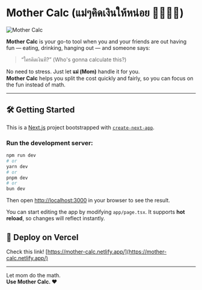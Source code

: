 # Mother Calc (แม่ๆคิดเงินให้หน่อย 👩🏻🙏🏻)

![Mother Calc](https://mother-calc.netlify.app/images/metaImg.png)

**Mother Calc** is your go-to tool when you and your friends are out having fun — eating, drinking, hanging out — and someone says:  
> “ใครคิดเงินที?” (Who's gonna calculate this?)

No need to stress. Just let **แม่ (Mom)** handle it for you.  
**Mother Calc** helps you split the cost quickly and fairly, so you can focus on the fun instead of math.

---

## 🛠️ Getting Started

This is a [Next.js](https://nextjs.org) project bootstrapped with [`create-next-app`](https://nextjs.org/docs/app/api-reference/cli/create-next-app).

### Run the development server:

```bash
npm run dev
# or
yarn dev
# or
pnpm dev
# or
bun dev
```

Then open [http://localhost:3000](http://localhost:3000) in your browser to see the result.

You can start editing the app by modifying `app/page.tsx`. It supports **hot reload**, so changes will reflect instantly.

## 🚀 Deploy on Vercel

Check this link! [https://mother-calc.netlify.app/](https://mother-calc.netlify.app/)

---

Let mom do the math.  
**Use Mother Calc. ❤️**
